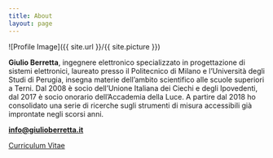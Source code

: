 ```yaml
---
title: About
layout: page
---
```

![Profile Image]({{ site.url }}/{{ site.picture }})

**Giulio Berretta**, ingegnere elettronico specializzato in progettazione di sistemi elettronici, laureato presso il Politecnico di Milano e l’Università degli Studi di Perugia, insegna materie dell’ambito scientifico alle scuole superiori a Terni. Dal 2008 è socio dell’Unione Italiana dei Ciechi e degli Ipovedenti, dal 2017 è socio onorario dell’Accademia della Luce.
A partire dal 2018 ho consolidato una serie di ricerche sugli strumenti di misura accessibili già improntate negli scorsi anni.

**info@giulioberretta.it**

[Curriculum Vitae](https://raw.githubusercontent.com/WeMake-cc/giulioberretta/gh-pages/assets/CVGiulioBerrettamaggio2019.pdf)

